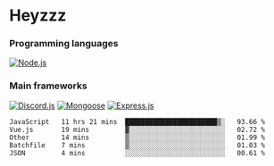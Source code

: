 # Heyzzz  

### Programming languages  

[![Node.js](https://img.shields.io/badge/-Node.js-262626?style=for-the-badge)](https://nodejs.org/ru)

### Main frameworks

[![Discord.js](https://img.shields.io/badge/-Discord.js-262626?style=for-the-badge)](https://www.npmjs.com/package/discord.js) [![Mongoose](https://img.shields.io/badge/-Mongoose-262626?style=for-the-badge)](https://www.npmjs.com/package/mongoose) [![Express.js](https://img.shields.io/badge/-Express.js-262626?style=for-the-badge)](https://www.npmjs.com/package/express)
<!--START_SECTION:waka-->
```text
JavaScript   11 hrs 21 mins  ███████████████████████▒░   93.66 % 
Vue.js       19 mins         ▓░░░░░░░░░░░░░░░░░░░░░░░░   02.72 % 
Other        14 mins         ▒░░░░░░░░░░░░░░░░░░░░░░░░   01.99 % 
Batchfile    7 mins          ▒░░░░░░░░░░░░░░░░░░░░░░░░   01.03 % 
JSON         4 mins          ░░░░░░░░░░░░░░░░░░░░░░░░░   00.61 % 
```
<!--END_SECTION:waka-->
